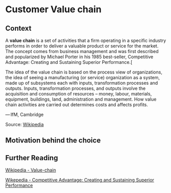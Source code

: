 # Customer Value chain
## Context
A **value chain** is a set of activities that a firm operating in a specific industry performs in order to deliver a valuable product or service for the market. The concept comes from business management and was first described and popularized by Michael Porter in his 1985 best-seller, Competitive Advantage: Creating and Sustaining Superior Performance.[

The idea of the value chain is based on the process view of organizations, the idea of seeing a manufacturing (or service) organization as a system, made up of subsystems each with inputs, transformation processes and outputs. Inputs, transformation processes, and outputs involve the acquisition and consumption of resources – money, labour, materials, equipment, buildings, land, administration and management. How value chain activities are carried out determines costs and affects profits.

— IfM, Cambridge

Source: [Wikipedia](https://en.wikipedia.org/wiki/Value_chain)

## Motivation behind the choice


## Further Reading
 [Wikipedia - Value-chain](https://en.wikipedia.org/wiki/Value_chain)
 
 [Wikepedia - Competitive Advantage: Creating and Sustaining Superior Performance](https://en.wikipedia.org/wiki/Competitive_Advantage)
